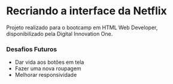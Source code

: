 # Recriando a interface da Netflix

Projeto realizado para o bootcamp em HTML Web Developer, disponibilizado pela Digital Innovation One.



### Desafios Futuros

- Dar vida aos botões em tela
- Fazer uma nova roupagem
- Melhorar responsividade